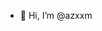 - 👋 Hi, I’m @azxxm

<!---
azxxm/azxxm is a ✨ special ✨ repository because its `README.md` (this file) appears on your GitHub profile.
You can click the Preview link to take a look at your changes.
--->
